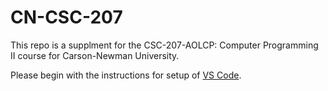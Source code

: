 # CN-CSC-207

This repo is a supplment for the CSC-207-AOLCP: Computer Programming II course for Carson-Newman University.

Please begin with the instructions for setup of [VS Code](./vscode.md).
